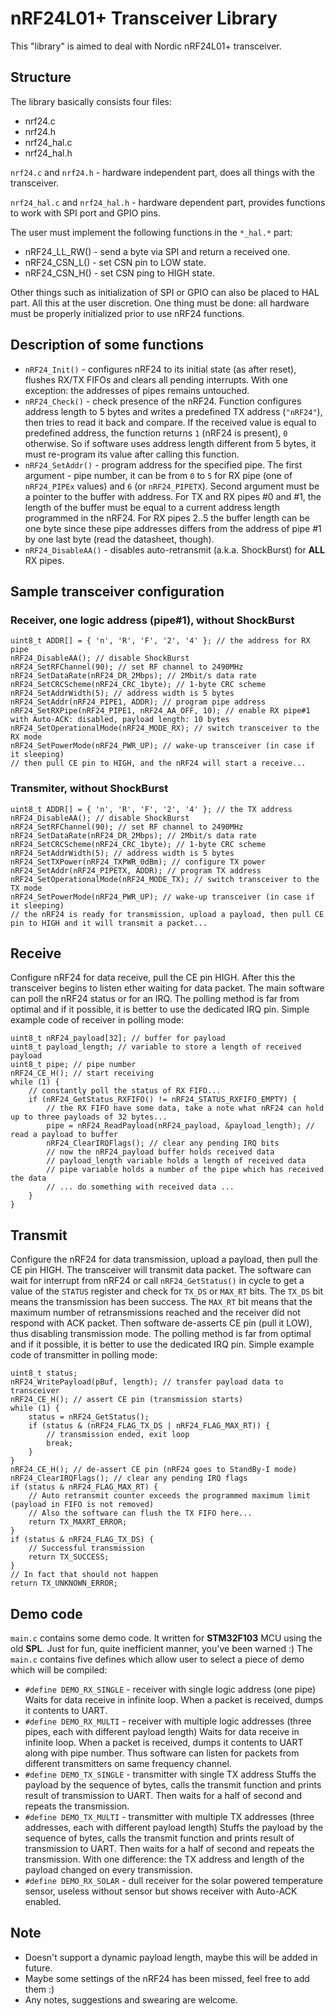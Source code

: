 # nRF24L01+ Transceiver Library

This "library" is aimed to deal with Nordic nRF24L01+ transceiver.

## Structure
The library basically consists four files:
* nrf24.c
* nrf24.h
* nrf24_hal.c
* nrf24_hal.h

`nrf24.c` and `nrf24.h` - hardware independent part, does all things with the transceiver.

`nrf24_hal.c` and `nrf24_hal.h` - hardware dependent part, provides functions to work with SPI port and GPIO pins.

The user must implement the following functions in the `*_hal.*` part:
* nRF24_LL_RW() - send a byte via SPI and return a received one.
* nRF24_CSN_L() - set CSN pin to LOW state.
* nRF24_CSN_H() - set CSN ping to HIGH state.

Other things such as initialization of SPI or GPIO can also be placed to HAL part. All this at the user discretion. One thing must be done: all hardware must be properly initialized prior to use nRF24 functions.

## Description of some functions
- `nRF24_Init()` - configures nRF24 to its initial state (as after reset), flushes RX/TX FIFOs and clears all pending interrupts. With one exception: the addresses of pipes remains untouched.
- `nRF24_Check()` - check presence of the nRF24. Function configures address length to 5 bytes and writes a predefined TX address (`"nRF24"`), then tries to read it back and compare. If the received value is equal to predefined address, the function returns `1` (nRF24 is present), `0` otherwise. So if software uses address length different from 5 bytes, it must re-program its value after calling this function.
- `nRF24_SetAddr()` - program address for the specified pipe. The first argument - pipe number, it can be from `0` to `5` for RX pipe (one of `nRF24_PIPEx` values) and `6` (or `nRF24_PIPETX`). Second argument must be a pointer to the buffer with address. For TX and RX pipes #0 and #1, the length of the buffer must be equal to a current address length programmed in the nRF24. For RX pipes 2..5 the buffer length can be one byte since these pipe addresses differs from the address of pipe #1 by one last byte (read the datasheet, though).
- `nRF24_DisableAA()` - disables auto-retransmit (a.k.a. ShockBurst) for **ALL** RX pipes.

## Sample transceiver configuration
### Receiver, one logic address (pipe#1), without ShockBurst
```tcc
uint8_t ADDR[] = { 'n', 'R', 'F', '2', '4' }; // the address for RX pipe
nRF24_DisableAA(); // disable ShockBurst
nRF24_SetRFChannel(90); // set RF channel to 2490MHz
nRF24_SetDataRate(nRF24_DR_2Mbps); // 2Mbit/s data rate
nRF24_SetCRCScheme(nRF24_CRC_1byte); // 1-byte CRC scheme
nRF24_SetAddrWidth(5); // address width is 5 bytes
nRF24_SetAddr(nRF24_PIPE1, ADDR); // program pipe address
nRF24_SetRXPipe(nRF24_PIPE1, nRF24_AA_OFF, 10); // enable RX pipe#1 with Auto-ACK: disabled, payload length: 10 bytes
nRF24_SetOperationalMode(nRF24_MODE_RX); // switch transceiver to the RX mode
nRF24_SetPowerMode(nRF24_PWR_UP); // wake-up transceiver (in case if it sleeping)
// then pull CE pin to HIGH, and the nRF24 will start a receive...
```
### Transmiter, without ShockBurst
```tcc
uint8_t ADDR[] = { 'n', 'R', 'F', '2', '4' }; // the TX address
nRF24_DisableAA(); // disable ShockBurst
nRF24_SetRFChannel(90); // set RF channel to 2490MHz
nRF24_SetDataRate(nRF24_DR_2Mbps); // 2Mbit/s data rate
nRF24_SetCRCScheme(nRF24_CRC_1byte); // 1-byte CRC scheme
nRF24_SetAddrWidth(5); // address width is 5 bytes
nRF24_SetTXPower(nRF24_TXPWR_0dBm); // configure TX power
nRF24_SetAddr(nRF24_PIPETX, ADDR); // program TX address
nRF24_SetOperationalMode(nRF24_MODE_TX); // switch transceiver to the TX mode
nRF24_SetPowerMode(nRF24_PWR_UP); // wake-up transceiver (in case if it sleeping)
// the nRF24 is ready for transmission, upload a payload, then pull CE pin to HIGH and it will transmit a packet...
```

## Receive
Configure nRF24 for data receive, pull the CE pin HIGH. After this the transceiver begins to listen ether waiting for data packet. The main software can poll the nRF24 status or for an IRQ. The polling method is far from optimal and if it possible, it is better to use the dedicated IRQ pin.
Simple example code of receiver in polling mode:
```tcc
uint8_t nRF24_payload[32]; // buffer for payload
uint8_t payload_length; // variable to store a length of received payload
uint8_t pipe; // pipe number
nRF24_CE_H(); // start receiving
while (1) {
    // constantly poll the status of RX FIFO...
    if (nRF24_GetStatus_RXFIFO() != nRF24_STATUS_RXFIFO_EMPTY) {
        // the RX FIFO have some data, take a note what nRF24 can hold up to three payloads of 32 bytes...
        pipe = nRF24_ReadPayload(nRF24_payload, &payload_length); // read a payload to buffer
        nRF24_ClearIRQFlags(); // clear any pending IRQ bits
        // now the nRF24_payload buffer holds received data
        // payload_length variable holds a length of received data
        // pipe variable holds a number of the pipe which has received the data
        // ... do something with received data ...
    }
}
```

## Transmit
Configure the nRF24 for data transmission, upload a payload, then pull the CE pin HIGH. The transceiver will transmit data packet. The software can wait for interrupt from nRF24 or call `nRF24_GetStatus()` in cycle to get a value of the `STATUS` register and check for `TX_DS` or `MAX_RT` bits.
The `TX_DS` bit means the transmission has been success.
The `MAX_RT` bit means that the maximum number of retransmissions reached and the receiver did not respond with ACK packet.
Then software de-asserts CE pin (pull it LOW), thus disabling transmission mode.
The polling method is far from optimal and if it possible, it is better to use the dedicated IRQ pin.
Simple example code of transmitter in polling mode:
```tcc
uint8_t status;
nRF24_WritePayload(pBuf, length); // transfer payload data to transceiver
nRF24_CE_H(); // assert CE pin (transmission starts)
while (1) {
    status = nRF24_GetStatus();
    if (status & (nRF24_FLAG_TX_DS | nRF24_FLAG_MAX_RT)) {
        // transmission ended, exit loop
        break;
    }
}
nRF24_CE_H(); // de-assert CE pin (nRF24 goes to StandBy-I mode)
nRF24_ClearIRQFlags(); // clear any pending IRQ flags
if (status & nRF24_FLAG_MAX_RT) {
    // Auto retransmit counter exceeds the programmed maximum limit (payload in FIFO is not removed)
    // Also the software can flush the TX FIFO here...
    return TX_MAXRT_ERROR;
}
if (status & nRF24_FLAG_TX_DS) {
    // Successful transmission
    return TX_SUCCESS;
}
// In fact that should not happen
return TX_UNKNOWN_ERROR;
```

## Demo code
`main.c` contains some demo code. It written for **STM32F103** MCU using the old **SPL**. Just for fun, quite inefficient manner, you've been warned :)
The `main.c` contains five defines which allow user to select a piece of demo which will be compiled:

- `#define DEMO_RX_SINGLE` - receiver with single logic address (one pipe)
Waits for data receive in infinite loop. When a packet is received, dumps it contents to UART.
- `#define DEMO_RX_MULTI` - receiver with multiple logic addresses (three pipes, each with different payload length)
Waits for data receive in infinite loop. When a packet is received, dumps it contents to UART along with pipe number. Thus software can listen for packets from different transmitters on same frequency channel.
- `#define DEMO_TX_SINGLE` - transmitter with single TX address
Stuffs the payload by the sequence of bytes, calls the transmit function and prints result of transmission to UART. Then waits for a half of second and repeats the transmission.
- `#define DEMO_TX_MULTI` - transmitter with multiple TX addresses (three addresses, each with different payload length)
Stuffs the payload by the sequence of bytes, calls the transmit function and prints result of transmission to UART. Then waits for a half of second and repeats the transmission. With one difference: the TX address and length of the payload changed on every transmission.
- `#define DEMO_RX_SOLAR` - dull receiver for the solar powered temperature sensor, useless without sensor but shows receiver with Auto-ACK enabled.

## Note
- Doesn't support a dynamic payload length, maybe this will be added in future.
- Maybe some settings of the nRF24 has been missed, feel free to add them :)
- Any notes, suggestions and swearing are welcome.

